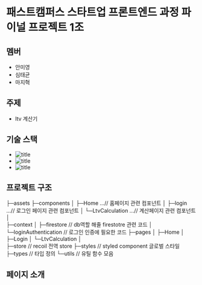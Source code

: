 # 패스트캠퍼스 스타트업 프론트엔드 과정 파이널 프로젝트 1조

## 멤버

- 안미영
- 심태균
- 마지혁

## 주제

- ltv 계산기

## 기술 스택

- ![title](https://img.shields.io/badge/-React-61DAFB?&logo=react&logoColor=white)
- ![title](https://img.shields.io/badge/-Typescript-3178C6?&logo=Typescript&logoColor=white)
- ![title](https://img.shields.io/badge/-styled_components-DB7093?&logo=styled-components&logoColor=white)

## 프로젝트 구조

├─assets
├─components
│ ├─Home ...// 홈페이지 관련 컴포넌트
│ ├─login ...// 로그인 페이지 관련 컴포넌트
│ └─LtvCalculation ...// 계산페이지 관련 컴포넌트
│  
├─context
│ ├─firestore // db역할 해줄 firestotre 관련 코드
│ └─loginAuthentication // 로그인 인증에 필요한 코드
├─pages
│ ├─Home
│ ├─Login
│ └─LtvCalculation
│  
├─store // recoil 전역 store
├─styles // styled component 글로벌 스타일
├─types // 타입 정의
└─utils // 유틸 함수 모음

## 페이지 소개
